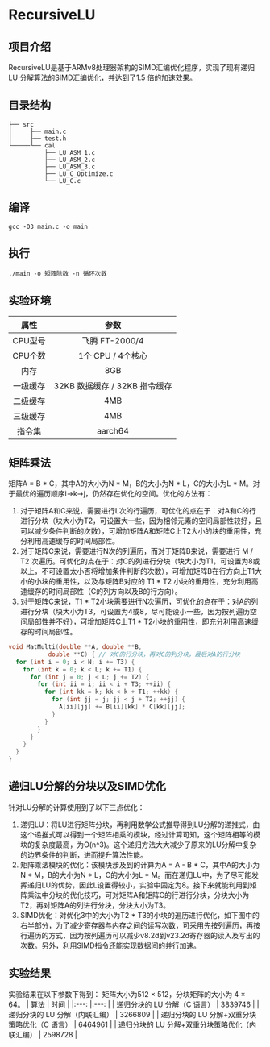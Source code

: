# RecursiveLU
## 项目介绍
RecursiveLU是基于ARMv8处理器架构的SIMD汇编优化程序，实现了现有递归LU 分解算法的SIMD汇编优化，并达到了1.5 倍的加速效果。
## 目录结构
```
├── src
│     ├── main.c
│     ├── test.h
└─────└── cal
          ├── LU_ASM_1.c
          ├── LU_ASM_2.c
          ├── LU_ASM_3.c
          ├── LU_C_Optimize.c
          └── LU_C.c
```
## 编译
``` Shell
gcc -O3 main.c -o main
```
## 执行
``` Shell
./main -o 矩阵除数 -n 循环次数
```
## 实验环境
| 属性 	| 参数 	|
|:---:	|:---:	|
| CPU型号 	| 飞腾 FT-2000/4 	|
| CPU个数 	| 1个 CPU / 4个核心 	|
| 内存 	| 8GB 	|
| 一级缓存 	| 32KB 数据缓存 / 32KB 指令缓存 	|
| 二级缓存 	| 4MB 	|
| 三级缓存 	| 4MB 	|
| 指令集 	| aarch64 	|

## 矩阵乘法
矩阵A = B * C，其中A的大小为N * M，B的大小为N * L，C的大小为L * M。对于最优的遍历顺序i->k->j，仍然存在优化的空间。优化的方法有：
1. 对于矩阵A和C来说，需要进行L次的行遍历，可优化的点在于：对A和C的行进行分块（块大小为T2，可设置大一些，因为相邻元素的空间局部性较好，且可以减少条件判断的次数），可增加矩阵A和矩阵C上T2大小的块的重用性，充分利用高速缓存的时间局部性。
2. 对于矩阵C来说，需要进行N次的列遍历，而对于矩阵B来说，需要进行 M / T2 次遍历。可优化的点在于：对C的列进行分块（块大小为T1，可设置为8或以上，不可设置太小否将增加条件判断的次数），可增加矩阵B在行方向上T1大小的小块的重用性，以及与矩阵B对应的 T1 * T2 小块的重用性，充分利用高速缓存的时间局部性（C的列方向以及B的行方向）。
3. 对于矩阵C来说，T1 * T2小块需要进行N次遍历，可优化的点在于：对A的列进行分块（块大小为T3，可设置为4或8，尽可能设小一些，因为按列遍历空间局部性并不好），可增加矩阵C上T1 * T2小块的重用性，即充分利用高速缓存的时间局部性。
``` C++
void MatMulti(double **A, double **B,
           double **C) { // 对C的行分块，再对C的列分块，最后对A的行分块
  for (int i = 0; i < N; i += T3) {
    for (int k = 0; k < L; k += T1) {
      for (int j = 0; j < L; j += T2) {
        for (int ii = i; ii < i + T3; ++ii) {
          for (int kk = k; kk < k + T1; ++kk) {
            for (int jj = j; jj < j + T2; ++jj) {
              A[ii][jj] += B[ii][kk] * C[kk][jj];
            }
          }
        }
      }
    }
  }
}
```

## 递归LU分解的分块以及SIMD优化
针对LU分解的计算使用到了以下三点优化：
1. 递归LU：将LU进行矩阵分块，再利用数学公式推导得到LU分解的递推式，由这个递推式可以得到一个矩阵相乘的模块，经过计算可知，这个矩阵相等的模块的复杂度最高，为O(n^3)。这个递归方法大大减少了原来的LU分解中复杂的边界条件的判断，进而提升算法性能。
2. 矩阵乘法模块的优化：该模块涉及到的计算为A = A - B * C，其中A的大小为N * M，B的大小为N * L，C的大小为L * M。而在递归LU中，为了尽可能发挥递归LU的优势，因此L设置得较小，实验中固定为8。接下来就能利用到矩阵乘法中分块的优化技巧，可对矩阵A和矩阵C的行进行分块，分块大小为T2，再对矩阵A的列进行分块，分块大小为T3。
3. SIMD优化：对优化3中的大小为T2 * T3的小块的遍历进行优化，如下图中的右半部分，为了减少寄存器与内存之间的读写次数，可采用先按列遍历，再按行遍历的方式，因为按列遍历可以减少v8.2d到v23.2d寄存器的读入及写出的次数。另外，利用SIMD指令还能实现数据间的并行加速。

## 实验结果
实验结果在以下参数下得到： 矩阵大小为512 × 512，分块矩阵的大小为 4 × 64。
| 算法  	| 时间 	|
|:---:	|:---:	|
| 递归分块的 LU 分解（C 语言）  	| 3839746 	|
| 递归分块的 LU 分解（内联汇编）  	| 3266809 	|
| 递归分块的 LU 分解+双重分块策略优化（C 语言） 	| 6464961 	|
| 递归分块的 LU 分解+双重分块策略优化（内联汇编） 	| 2598728 	|
